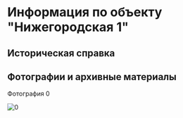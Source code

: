 # Информация по объекту "Нижегородская 1"

## Историческая справка

## Фотографии и архивные материалы

Фотография 0

![0](/P1270244_Compressed.jpg)

